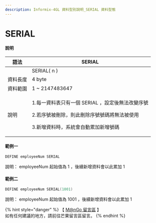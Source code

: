 ```yaml
---
description: Informix-4GL 資料型別說明_SERIAL 資料型態
---
```


# SERIAL

#### 說明

| 語法   | SERIAL                                                                                       |
| ---- | -------------------------------------------------------------------------------------------- |
|      | SERIAL( n )                                                                                  |
| 資料長度 | 4 byte                                                                                       |
| 資料範圍 | 1 \~ 2147483647                                                                              |
| 說明   | <p>1.每一資料表只有一個 SERIAL ，設定後無法改變序號</p><p>2.若序號被刪除，則此刪除序號號碼將無法被使用</p><p>3.新增資料時，系統會自動累加新增號碼</p> |

#### 範例一

```objectivec
DEFINE employeeNum SERIAL
```

說明： employeeNum 起始值為 1 ，後續新增資料會以此累加 1

#### 範例二

```objectivec
DEFINE employeeNum SERIAL(1001)
```

說明： employeeNum 起始值為 1001 ，後續新增資料會以此累加 1

{% hint style="danger" %}
【 [M@nGo 留言區](https://give0714.pixnet.net/blog/post/46469062-informix-4gl-%E5%85%B6%E4%BB%96%E8%B3%87%E6%96%99%E5%9E%8B%E5%88%A5%E3%80%8A-serial-data-%E3%80%8B) 】\
如有任何建議的地方，請前往芒果留言區留言。
{% endhint %}
